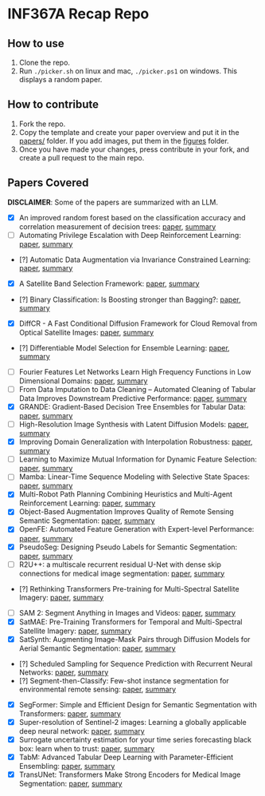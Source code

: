 # INF367A Recap Repo


## How to use

1. Clone the repo.
2. Run `./picker.sh` on linux and mac, `./picker.ps1` on windows. This displays a random paper.


## How to contribute

1. Fork the repo.
2. Copy the template and create your paper overview and 
put it in the [papers/](./papers/) folder. If you add images, 
put them in the [figures](./papers/figures/) folder.
3. Once you have made your changes, 
press contribute in your fork, and create a pull request
to the main repo.


## Papers Covered

__DISCLAIMER__: Some of the papers are summarized with an LLM.

- [x] An improved random forest based on the classification accuracy and correlation measurement of decision trees: [paper](https://www.sciencedirect.com/science/article/pii/S0957417423020511), [summary](./papers/improved_random_forest.md)
- [ ] Automating Privilege Escalation with Deep Reinforcement Learning: [paper](https://dl.acm.org/doi/abs/10.1145/3474369.3486877), [summary]()
- [?] Automatic Data Augmentation via Invariance Constrained Learning: [paper](https://arxiv.org/abs/2209.15031), [summary](./papers/automatic_data_augmentation_via_invariance_constrained_learning.md)
- [x] A Satellite Band Selection Framework: [paper](https://arxiv.org/abs/2404.02659), [summary](./papers/satellite_band_selection_framework.md)
- [?] Binary Classification: Is Boosting stronger than Bagging?: [paper](https://arxiv.org/abs/2410.19200), [summary](./papers/is_boosting_stronger_than_bagging.md)
- [x] DiffCR - A Fast Conditional Diffusion Framework for Cloud Removal from Optical Satellite Images: [paper](https://ieeexplore.ieee.org/document/10436560), [summary](./papers/diffCR.md)
- [?] Differentiable Model Selection for Ensemble Learning: [paper](https://arxiv.org/abs/2211.00251), [summary](./papers/differentiable_model_selection_for_ensemble_learning.md)
- [ ] Fourier Features Let Networks Learn High Frequency Functions in Low Dimensional Domains: [paper](https://proceedings.neurips.cc/paper_files/paper/2020/file/55053683268957697aa39fba6f231c68-Paper.pdf), [summary]()
- [ ] From Data Imputation to Data Cleaning – Automated Cleaning of Tabular Data Improves Downstream Predictive Performance: [paper](https://proceedings.mlr.press/v238/jager24a/jager24a.pdf), [summary]()
- [x] GRANDE: Gradient-Based Decision Tree Ensembles for Tabular Data: [paper](https://arxiv.org/abs/2309.17130), [summary](./papers/GRANDE.md)
- [ ] High-Resolution Image Synthesis with Latent Diffusion Models: [paper](https://openaccess.thecvf.com/content/CVPR2022/papers/Rombach_High-Resolution_Image_Synthesis_With_Latent_Diffusion_Models_CVPR_2022_paper.pdf), [summary]()
- [x] Improving Domain Generalization with Interpolation Robustness: [paper](https://openreview.net/pdf?id=Yl_4LpR_3Z), [summary](./papers/improving_domain_generalization.md)
- [ ] Learning to Maximize Mutual Information for Dynamic Feature Selection: [paper](https://proceedings.mlr.press/v202/covert23a/covert23a.pdf), [summary]()
- [ ] Mamba: Linear-Time Sequence Modeling with Selective State Spaces: [paper](https://arxiv.org/abs/2312.00752), [summary]()
- [x] Multi-Robot Path Planning Combining Heuristics and Multi-Agent Reinforcement Learning: [paper](https://arxiv.org/abs/2306.01270), [summary](./papers/multi_robot_path_planning.md)
- [x] Object-Based Augmentation Improves Quality of Remote Sensing Semantic Segmentation: [paper](https://arxiv.org/abs/2105.05516), [summary](./papers/object_based_augmentation.md)
- [x] OpenFE: Automated Feature Generation with Expert-level Performance: [paper](https://arxiv.org/abs/2211.12507), [summary](./papers/OpenFE.md)
- [x] PseudoSeg: Designing Pseudo Labels for Semantic Segmentation: [paper](https://arxiv.org/abs/2010.09713), [summary](./papers/PseudoSeg.md)
- [ ] R2U++: a multiscale recurrent residual U-Net with dense skip connections for medical image segmentation: [paper](https://link.springer.com/content/pdf/10.1007/s00521-022-07419-7.pdf), [summary]()
- [?] Rethinking Transformers Pre-training for Multi-Spectral Satellite Imagery: [paper](https://arxiv.org/abs/2403.05419), [summary](./papers/SatMAE++.md)
- [ ] SAM 2: Segment Anything in Images and Videos: [paper](https://arxiv.org/abs/2408.00714), [summary]()
- [x] SatMAE: Pre-Training Transformers for Temporal and Multi-Spectral Satellite Imagery: [paper](https://proceedings.neurips.cc/paper_files/paper/2022/file/01c561df365429f33fcd7a7faa44c985-Paper-Conference.pdf), [summary](./papers/SatMAE.md)
- [x] SatSynth: Augmenting Image-Mask Pairs through Diffusion Models for Aerial Semantic Segmentation: [paper](https://arxiv.org/abs/2403.16605), [summary](./papers/SatSynth.md)
- [?] Scheduled Sampling for Sequence Prediction with Recurrent Neural Networks: [paper](https://arxiv.org/abs/1506.03099), [summary](./papers/scheduled_sampling_for_sequence_prediction.md)
- [?] Segment-then-Classify: Few-shot instance segmentation for environmental remote sensing: [paper](https://www.climatechange.ai/papers/neurips2023/53), [summary](./papers/segment_then_classify.md)
- [x] SegFormer: Simple and Efficient Design for Semantic Segmentation with Transformers: [paper](https://arxiv.org/abs/2105.15203), [summary](./papers/segformer.md)
- [x] Super-resolution of Sentinel-2 images: Learning a globally applicable deep neural network: [paper](https://www.sciencedirect.com/science/article/pii/S0924271618302636), [summary](./papers/super_resolution.md)
- [x] Surrogate uncertainty estimation for your time series forecasting black box: learn when to trust: [paper](https://ieeexplore.ieee.org/iel7/10411504/10411508/10411608.pdf), [summary](./papers/surrogate_uncertainty_model.md)
- [x] TabM: Advanced Tabular Deep Learning with Parameter-Efficient Ensembling: [paper](https://openreview.net/forum?id=Sd4wYYOhmY), [summary](./papers/TABM-README.md)
- [x] TransUNet: Transformers Make Strong Encoders for Medical Image Segmentation: [paper](https://arxiv.org/abs/2102.04306), [summary](./papers/TransUNet.md)
